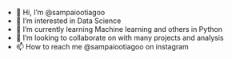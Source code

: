 - 👋 Hi, I’m @sampaiootiagoo
- 👀 I’m interested in Data Science
- 🌱 I’m currently learning Machine learning and others in Python
- 💞️ I’m looking to collaborate on with many projects and analysis
- 📫 How to reach me @sampaiootiagoo on instagram

<!---
sampaiootiagoo/sampaiootiagoo is a ✨ special ✨ repository because its `README.md` (this file) appears on your GitHub profile.
You can click the Preview link to take a look at your changes.
--->
